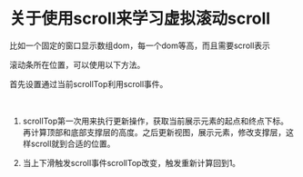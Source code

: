 # 关于使用scroll来学习虚拟滚动scroll



比如一个固定的窗口显示数组dom，每一个dom等高，而且需要scroll表示

滚动条所在位置，可以使用以下方法。





首先设置通过当前scrollTop利用scroll事件。



​      

1. scrollTop第一次用来执行更新操作，获取当前展示元素的起点和终点下标。再计算顶部和底部支撑层的高度。之后更新视图，展示元素，修改支撑层，这样scroll就到合适的位置。



2. 当上下滑触发scroll事件scrollTop改变，触发重新计算回到1。